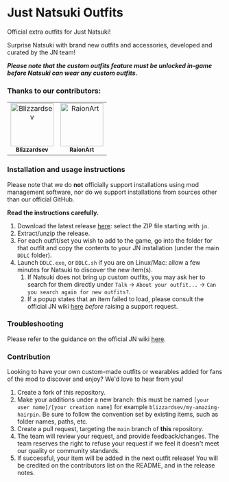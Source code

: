 # Just Natsuki Outfits

Official extra outfits for Just Natsuki!

Surprise Natsuki with brand new outfits and accessories, developed and curated by the JN team!

**_Please note that the custom outfits feature must be unlocked in-game before Natsuki can wear any custom outfits._**

### Thanks to our contributors:
<!-- readme: contributors -start -->
<table>
<tr>
    <td align="center">
        <a href="https://github.com/Blizzardsev">
            <img src="https://avatars.githubusercontent.com/u/57731669?v=4" width="100;" alt="Blizzardsev"/>
            <br />
            <sub><b>Blizzardsev</b></sub>
        </a>
    </td>
    <td align="center">
        <a href="https://github.com/RaionArt">
            <img src="https://avatars.githubusercontent.com/u/112613077?v=4" width="100;" alt="RaionArt"/>
            <br />
            <sub><b>RaionArt</b></sub>
        </a>
    </td></tr>
</table>
<!-- readme: contributors -end -->

### Installation and usage instructions

Please note that we do **not** officially support installations using mod management software, nor do we support installations from sources other than our official GitHub.

**Read the instructions carefully.**

1. Download the latest release [here](https://github.com/Just-Natsuki-Team/NatsukiModOutfits/releases): select the ZIP file starting with `jn`.
2. Extract/unzip the release.
3. For each outfit/set you wish to add to the game, go into the folder for that outfit and copy the contents to your JN installation (under the main `DDLC` folder).
4. Launch `DDLC.exe`, or `DDLC.sh` if you are on Linux/Mac: allow a few minutes for Natsuki to discover the new item(s). 
    1. If Natsuki does not bring up custom outfits, you may ask her to search for them directly under `Talk` -> `About your outfit...` -> `Can you search again for new outfits?`.
    2. If a popup states that an item failed to load, please consult the official JN wiki [here](https://github.com/Just-Natsuki-Team/NatsukiModDev/wiki/06:-Custom-clothing-and-outfitting-guide-(Spoilers)) _before_ raising a support request.

### Troubleshooting

Please refer to the guidance on the official JN wiki [here](https://github.com/Just-Natsuki-Team/NatsukiModDev/wiki/06:-Custom-clothing-and-outfitting-guide-(Spoilers)).

### Contribution

Looking to have your own custom-made outfits or wearables added for fans of the mod to discover and enjoy? We'd love to hear from you!

1. Create a fork of this repository.
2. Make your additions under a new branch: this must be named `[your user name]/[your creation name]` for example `blizzardsev/my-amazing-hairpin`. Be sure to follow the convention set by existing items, such as folder names, paths, etc.
3. Create a pull request, targeting the `main` branch of **this** repository.
4. The team will review your request, and provide feedback/changes. The team reserves the right to refuse your request if we feel it doesn't meet our quality or community standards.
5. If successful, your item will be added in the next outfit release! You will be credited on the contributors list on the README, and in the release notes.
